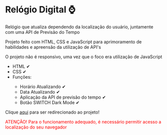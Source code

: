 <h1>Relógio Digital ⌚</h1>

<p>Relógio que atualiza dependendo da localização do usuário, juntamente com uma API de Previsão do Tempo</p>
<p>Projeto feito com HTML, CSS e JavaScript para aprimoramento de habilidades e apreensão da utilização de API's</p>
<p>O projeto não é responsivo, uma vez que o foco era utilização de JavaScript</p>

<ul>
<li>HTML ✔</li>
<li>CSS ✔</li>
<li>Funções:</li>
  <ul>
    <li>Horário Atualizando ✔</li>
    <li>Data Atualizando ✔</li>
    <li>Aplicação da API de previsão do tempo ✔</li>
    <li>Botão SWITCH Dark Mode ✔</li>
  </ul>
</ul>

Clique <a href="https://not-felipe.github.io/Relogio-Digital-JS/" target="_blank">aqui</a> para ser redirecionado ao projeto!
<p style="color: red">ATENÇÃO! Para o funcionamento adequado, é necessário permitir acesso a localização do seu navegador</p>
